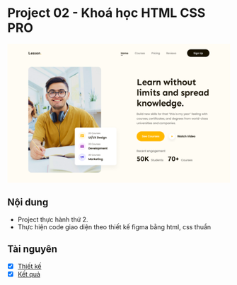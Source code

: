 # Project 02 - Khoá học HTML CSS PRO

![Hình ảnh demo](./assets/img/demo.png)

## Nội dung
- Project thực hành thứ 2.
- Thực hiện code giao diện theo thiết kế figma bằng html, css thuần

## Tài nguyên
- [x] [Thiết kế](https://www.figma.com/design/Vyto82ebt8E0GoqBtpzGfS/02.-Education-Platform-Website--Easy-?node-id=4-41&m=dev)
- [x] [Kết quả](https://tuandat911dev.github.io/f8-html-css-project-02/) 
